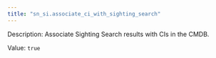 ```yaml
---
title: "sn_si.associate_ci_with_sighting_search"
---
```


Description: Associate Sighting Search results with CIs in the CMDB.

Value: `true`